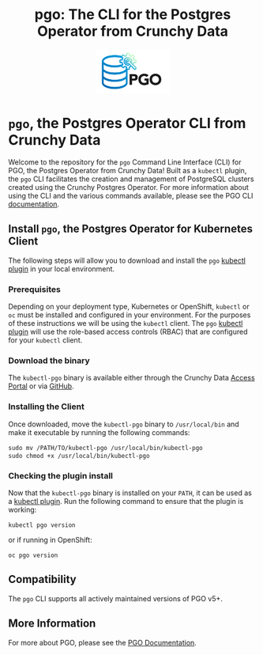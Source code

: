 <h1 align="center">pgo: The CLI for the Postgres Operator from Crunchy Data</h1>
<p align="center">
  <img width="150" src="./docs/static/logos/pgo.svg" alt="pgo: The CLI for the Postgres Operator from Crunchy Data"/>
</p>

# `pgo`, the Postgres Operator CLI from Crunchy Data

Welcome to the repository for the `pgo` Command Line Interface (CLI) for PGO,
the Postgres Operator from Crunchy Data! Built as a `kubectl` plugin, the `pgo`
CLI facilitates the creation and management of PostgreSQL clusters created using
the Crunchy Postgres Operator. For more information about using the CLI and the
various commands available, please see the PGO CLI
[documentation](https://access.crunchydata.com/documentation/postgres-operator-client/latest).

## Install `pgo`, the Postgres Operator for Kubernetes Client

The following steps will allow you to download and install the `pgo`
[kubectl plugin](https://kubernetes.io/docs/tasks/extend-kubectl/kubectl-plugins/)
in your local environment.

### Prerequisites

Depending on your deployment type, Kubernetes or OpenShift, `kubectl` or `oc`
must be installed and configured in your environment. For the purposes of these
instructions we will be using the `kubectl` client. The `pgo`
[kubectl plugin](https://kubernetes.io/docs/tasks/extend-kubectl/kubectl-plugins/)
will use the role-based access controls (RBAC) that are configured for your
`kubectl` client.

### Download the binary

The `kubectl-pgo` binary is available either through the Crunchy Data
[Access Portal](https://access.crunchydata.com/downloads/) or via
[GitHub](https://github.com/CrunchyData/postgres-operator-client/releases).

### Installing the Client

Once downloaded, move the `kubectl-pgo` binary to `/usr/local/bin` and make it
executable by running the following commands:

```
sudo mv /PATH/TO/kubectl-pgo /usr/local/bin/kubectl-pgo
sudo chmod +x /usr/local/bin/kubectl-pgo
```

### Checking the plugin install

Now that the `kubectl-pgo` binary is installed on your `PATH`, it can be used as
a [kubectl plugin](https://kubernetes.io/docs/tasks/extend-kubectl/kubectl-plugins/).
Run the following command to ensure that the plugin is working:

```
kubectl pgo version
```

or if running in OpenShift:
```
oc pgo version
```

## Compatibility

The `pgo` CLI supports all actively maintained versions of PGO v5+.

## More Information

For more about PGO, please see the
[PGO Documentation](https://access.crunchydata.com/documentation/postgres-operator/).
